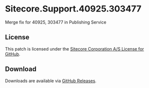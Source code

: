 # Sitecore.Support.40925.303477
Merge fix for 40925, 303477 in Publishing Service

## License  
This patch is licensed under the [Sitecore Corporation A/S License for GitHub](https://github.com/sitecoresupport/Sitecore.Support.40925.303477/blob/master/LICENSE).  

## Download  
Downloads are available via [GitHub Releases](https://github.com/sitecoresupport/Sitecore.Support.40925.303477/releases).  
